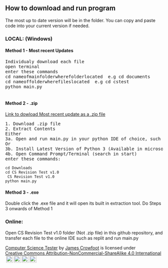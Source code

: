 <h2>How to download and run program</h2>

The most up to date version will be in the folder. You can copy and paste code into your current version if needed.

<h3>LOCAL: (Windows)</h3>

<h4>Method 1 - Most recent Updates</h4>
<pre>Individualy download each file 
open terminal
enter these commands
cd nameofmainfolderwherefolderlocated  e.g cd documents
cd nameoffolderwherefileslocated  e.g cd cstest
python main.py

</pre>
<h4>Method 2 - .zip </h4>
<a href="https://download-directory.github.io/?url=https%3A%2F%2Fgithub.com%2FJames-Crowfoot%2FCS-Test%2Ftree%2Fmain%2FCS%2520Revision%2520Test%2520v1.3">Link to dowload Most recent update as a .zip file</a>
<pre>1. Download .zip file
2. Extract Contents
Either
3a. Open and run main.py in your python IDE of choice, such as thonny or VS Code.
Or
3b. Install Latest Version of Python 3 (Available in microsoft store) if you havent already.
4b. Open Command Prompt/Terminal (search in start)
enter these commands:
</pre>
<code>cd Downloads</code>
<br>
<code>cd CS Revision Test v1.0 </code>
<br>
<code> CS Revision Test v1.0</code>
<br>
<code>python main.py</code>

<h4>Method 3 - .exe</h4>
Double click the .exe file and it will open its built in extraction tool.
Do Steps 3 onwards of Method 1


<h3>Online:</h3>
<p>Open CS Revision Test v1.0 folder (Not .zip file) in this github repository, and transfer each file to the online IDE such as replit and run main.py</p>

<p xmlns:cc="http://creativecommons.org/ns#" xmlns:dct="http://purl.org/dc/terms/"><a property="dct:title" rel="cc:attributionURL" href="https://github.com/James-Crowfoot/CS-Test">Computer Science Tester</a> by <a rel="cc:attributionURL dct:creator" property="cc:attributionName" href="https://github.com/James-Crowfoot">James Crowfoot</a> is licensed under <a href="https://creativecommons.org/licenses/by-nc-sa/4.0/?ref=chooser-v1" target="_blank" rel="license noopener noreferrer" style="display:inline-block;">Creative Commons Attribution-NonCommercial-ShareAlike 4.0 International<img style="height:22px!important;margin-left:3px;vertical-align:text-bottom;" src="https://mirrors.creativecommons.org/presskit/icons/cc.svg?ref=chooser-v1" alt=""><img style="height:22px!important;margin-left:3px;vertical-align:text-bottom;" src="https://mirrors.creativecommons.org/presskit/icons/by.svg?ref=chooser-v1" alt=""><img style="height:22px!important;margin-left:3px;vertical-align:text-bottom;" src="https://mirrors.creativecommons.org/presskit/icons/nc.svg?ref=chooser-v1" alt=""><img style="height:22px!important;margin-left:3px;vertical-align:text-bottom;" src="https://mirrors.creativecommons.org/presskit/icons/sa.svg?ref=chooser-v1" alt=""></a></p>
